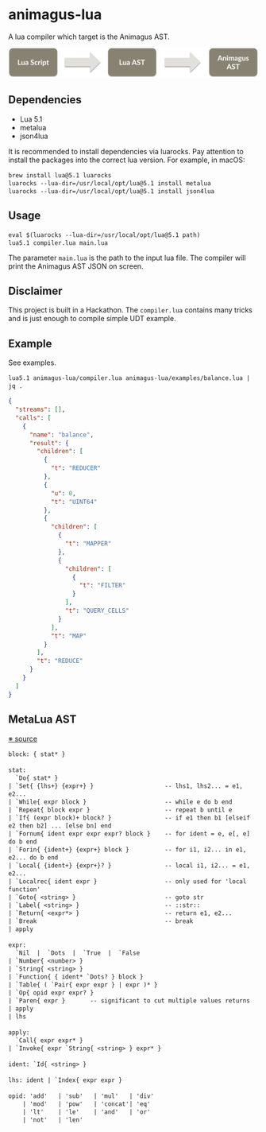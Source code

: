 # animagus-lua

A lua compiler which target is the Animagus AST.

![animagus-lua flowchart](https://raw.githubusercontent.com/doitian/assets/master/2020/0yO15v/chart.png)

## Dependencies

* Lua 5.1
* metalua
* json4lua

It is recommended to install dependencies via luarocks. Pay attention to
install the packages into the correct lua version. For example, in macOS:

```
brew install lua@5.1 luarocks
luarocks --lua-dir=/usr/local/opt/lua@5.1 install metalua
luarocks --lua-dir=/usr/local/opt/lua@5.1 install json4lua
```

## Usage

```
eval $(luarocks --lua-dir=/usr/local/opt/lua@5.1 path)
lua5.1 compiler.lua main.lua
```

The parameter `main.lua` is the path to the input lua file. The compiler will print the
Animagus AST JSON on screen.

## Disclaimer

This project is built in a Hackathon. The `compiler.lua` contains many tricks and is just enough to compile simple UDT example.

## Example

See examples.

```
lua5.1 animagus-lua/compiler.lua animagus-lua/examples/balance.lua | jq .
```

```json
{
  "streams": [],
  "calls": [
    {
      "name": "balance",
      "result": {
        "children": [
          {
            "t": "REDUCER"
          },
          {
            "u": 0,
            "t": "UINT64"
          },
          {
            "children": [
              {
                "t": "MAPPER"
              },
              {
                "children": [
                  {
                    "t": "FILTER"
                  }
                ],
                "t": "QUERY_CELLS"
              }
            ],
            "t": "MAP"
          }
        ],
        "t": "REDUCE"
      }
    }
  ]
}
```

## MetaLua AST

[※ source](https://github.com/fab13n/metalua/blob/master/README-parser.md)

```
block: { stat* }

stat:
  `Do{ stat* }
| `Set{ {lhs+} {expr+} }                    -- lhs1, lhs2... = e1, e2...
| `While{ expr block }                      -- while e do b end
| `Repeat{ block expr }                     -- repeat b until e
| `If{ (expr block)+ block? }               -- if e1 then b1 [elseif e2 then b2] ... [else bn] end
| `Fornum{ ident expr expr expr? block }    -- for ident = e, e[, e] do b end
| `Forin{ {ident+} {expr+} block }          -- for i1, i2... in e1, e2... do b end
| `Local{ {ident+} {expr+}? }               -- local i1, i2... = e1, e2...
| `Localrec{ ident expr }                   -- only used for 'local function'
| `Goto{ <string> }                         -- goto str
| `Label{ <string> }                        -- ::str::
| `Return{ <expr*> }                        -- return e1, e2...
| `Break                                    -- break
| apply

expr:
  `Nil  |  `Dots  |  `True  |  `False
| `Number{ <number> }
| `String{ <string> }
| `Function{ { ident* `Dots? } block }
| `Table{ ( `Pair{ expr expr } | expr )* }
| `Op{ opid expr expr? }
| `Paren{ expr }       -- significant to cut multiple values returns
| apply
| lhs

apply:
  `Call{ expr expr* }
| `Invoke{ expr `String{ <string> } expr* }

ident: `Id{ <string> }

lhs: ident | `Index{ expr expr }

opid: 'add'   | 'sub'   | 'mul'   | 'div'
    | 'mod'   | 'pow'   | 'concat'| 'eq'
    | 'lt'    | 'le'    | 'and'   | 'or'
    | 'not'   | 'len'
```
